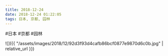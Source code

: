 ```yaml
---
title: 2018-12-24
date: 2018-12-24 01:22:05
tags: 日本, 京都, 园林
---
```




#日本 #京都 #园林

![]({{ "/assets/images/2018/12/92d3f93d4cafb86bcf0877e9870d6c0b.jpg" | relative_url }})
